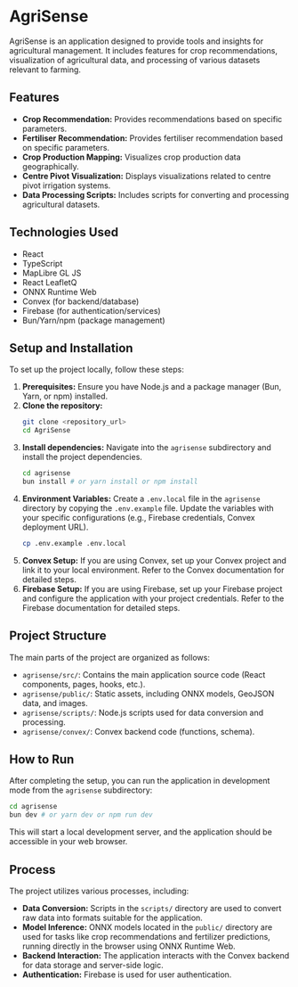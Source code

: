 # AgriSense

AgriSense is an application designed to provide tools and insights for agricultural management. It includes features for crop recommendations, visualization of agricultural data, and processing of various datasets relevant to farming.

## Features

*   **Crop Recommendation:** Provides recommendations based on specific parameters.
*   **Fertiliser Recommendation:** Provides fertiliser recommendation based on specific parameters.
*   **Crop Production Mapping:** Visualizes crop production data geographically.
*   **Centre Pivot Visualization:** Displays visualizations related to centre pivot irrigation systems.
*   **Data Processing Scripts:** Includes scripts for converting and processing agricultural datasets.

## Technologies Used

*   React
*   TypeScript
*   MapLibre GL JS
*   React LeafletQ
*   ONNX Runtime Web
*   Convex (for backend/database)
*   Firebase (for authentication/services)
*   Bun/Yarn/npm (package management)

## Setup and Installation

To set up the project locally, follow these steps:

1.  **Prerequisites:** Ensure you have Node.js and a package manager (Bun, Yarn, or npm) installed.
2.  **Clone the repository:**
    ```bash
    git clone <repository_url>
    cd AgriSense
    ```
3.  **Install dependencies:** Navigate into the `agrisense` subdirectory and install the project dependencies.
    ```bash
    cd agrisense
    bun install # or yarn install or npm install
    ```
4.  **Environment Variables:** Create a `.env.local` file in the `agrisense` directory by copying the `.env.example` file. Update the variables with your specific configurations (e.g., Firebase credentials, Convex deployment URL).
    ```bash
    cp .env.example .env.local
    ```
5.  **Convex Setup:** If you are using Convex, set up your Convex project and link it to your local environment. Refer to the Convex documentation for detailed steps.
6.  **Firebase Setup:** If you are using Firebase, set up your Firebase project and configure the application with your project credentials. Refer to the Firebase documentation for detailed steps.

## Project Structure

The main parts of the project are organized as follows:

*   `agrisense/src/`: Contains the main application source code (React components, pages, hooks, etc.).
*   `agrisense/public/`: Static assets, including ONNX models, GeoJSON data, and images.
*   `agrisense/scripts/`: Node.js scripts used for data conversion and processing.
*   `agrisense/convex/`: Convex backend code (functions, schema).

## How to Run

After completing the setup, you can run the application in development mode from the `agrisense` subdirectory:

```bash
cd agrisense
bun dev # or yarn dev or npm run dev
```

This will start a local development server, and the application should be accessible in your web browser.

## Process

The project utilizes various processes, including:

*   **Data Conversion:** Scripts in the `scripts/` directory are used to convert raw data into formats suitable for the application.
*   **Model Inference:** ONNX models located in the `public/` directory are used for tasks like crop recommendations and fertilizer predictions, running directly in the browser using ONNX Runtime Web.
*   **Backend Interaction:** The application interacts with the Convex backend for data storage and server-side logic.
*   **Authentication:** Firebase is used for user authentication.
